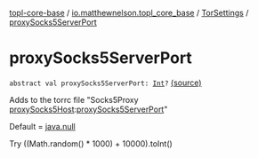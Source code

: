 [topl-core-base](../../index.md) / [io.matthewnelson.topl_core_base](../index.md) / [TorSettings](index.md) / [proxySocks5ServerPort](./proxy-socks5-server-port.md)

# proxySocks5ServerPort

`abstract val proxySocks5ServerPort: `[`Int`](https://kotlinlang.org/api/latest/jvm/stdlib/kotlin/-int/index.html)`?` [(source)](https://github.com/05nelsonm/TorOnionProxyLibrary-Android/blob/master/topl-core-base/src/main/java/io/matthewnelson/topl_core_base/TorSettings.kt#L400)

Adds to the torrc file "Socks5Proxy [proxySocks5Host](proxy-socks5-host.md):[proxySocks5ServerPort](./proxy-socks5-server-port.md)"

Default = [java.null](#)

Try ((Math.random() * 1000) + 10000).toInt()

